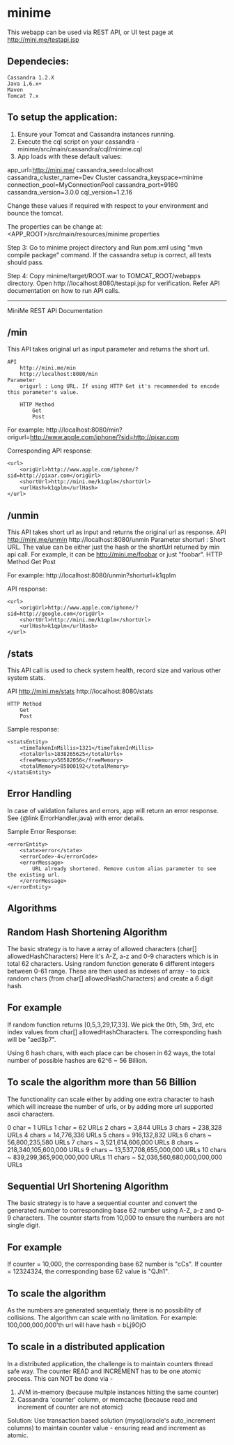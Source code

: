 minime
======

This webapp can be used via REST API, or UI test page at http://mini.me/testapi.jsp

Dependecies:
--------------------------------------------------------------------
	Cassandra 1.2.X
	Java 1.6.x+
	Maven
	Tomcat 7.x

To setup the application:
--------------------------------------------------------------------
1) Ensure your Tomcat and Cassandra instances running.
2) Execute the cql script on your cassandra - minime/src/main/cassandra/cql/minime.cql
3) App loads with these default values:

app_url=http://mini.me/
cassandra_seed=localhost
cassandra_cluster_name=Dev Cluster
cassandra_keyspace=minime
connection_pool=MyConnectionPool
cassandra_port=9160
cassandra_version=3.0.0
cql_version=1.2.16

Change these values if required with respect to your environment and bounce the tomcat.

The properties can be change at: <APP_ROOT>/src/main/resources/minime.properties

Step 3: Go to minime project directory and Run pom.xml using "mvn compile package" command. If the cassandra setup is correct, all tests should pass.

Step 4: Copy minime/target/ROOT.war to TOMCAT_ROOT/webapps directory. Open http://localhost:8080/testapi.jsp for verification. Refer API documentation on how to run API calls.

--------------------------------------------------------------------

MiniMe REST API Documentation

/min
-----
This API takes original url as input parameter and returns the short url.

	API 
		http://mini.me/min
		http://localhost:8080/min
	Parameter 
		origurl : Long URL. If using HTTP Get it's recommended to encode this parameter's value. 

		HTTP Method
			Get 
			Post 
			
For example: http://localhost:8080/min?origurl=http://www.apple.com/iphone/?sid=http://pixar.com
 
Corresponding API response: 
 
	<url>
		<origUrl>http://www.apple.com/iphone/?sid=http://pixar.com</origUrl>
		<shortUrl>http://mini.me/k1qplm</shortUrl>
		<urlHash>k1qplm</urlHash>
	</url>
	
/unmin
-------
This API takes short url as input and returns the original url as response.
	API 
		http://mini.me/unmin
        http://localhost:8080/unmin
	Parameter 
		shorturl : Short URL. The value can be either just the hash or the shortUrl returned by min api call. For example, it can be http://mini.me/foobar or just "foobar".
		HTTP Method
			Get 
			Post 
			
For example: http://localhost:8080/unmin?shorturl=k1qplm
			
API response: 
 
	<url>
		<origUrl>http://www.apple.com/iphone/?sid=http://google.com</origUrl>
		<shortUrl>http://mini.me/k1qplm</shortUrl>
		<urlHash>k1qplm</urlHash>
	</url>
 
/stats
--------
This API call is used to check system health, record size and various other system stats.

API 
	http://mini.me/stats
	http://localhost:8080/stats

	HTTP Method
		Get 
		Post 
 
Sample response: 
 
	<statsEntity> 
		<timeTakenInMillis>1321</timeTakenInMillis>
		<totalUrls>1838265625</totalUrls>
		<freeMemory>56582056</freeMemory>
		<totalMemory>85000192</totalMemory>
	</statsEntity>
 
 
 Error Handling
 ---------------
 In case of validation failures and errors, app will return an error response. See {@link ErrorHandler.java} with error details.

 Sample Error Response: 
 
	<errorEntity> 
		<state>error</state> 
		<errorCode>-4</errorCode> 
		<errorMessage> 
		    URL already shortened. Remove custom alias parameter to see the existing url.
		</errorMessage> 
	</errorEntity>


Algorithms
--------------------------------------------------------------------

Random Hash Shortening Algorithm
  ----------
  The basic strategy is to have a array of allowed characters (char[] allowedHashCharacters) Here it's A-Z, a-z and 0-9 characters
  which is in total 62 characters. Using random function generate 6 different integers between 0-61 range. These are then used as
  indexes of array - to pick random chars (from char[] allowedHashCharacters) and create a 6 digit hash.
   
  For example
  -----------
  If random function returns [0,5,3,29,17,33]. We pick the 0th, 5th, 3rd, etc index values from char[] allowedHashCharacters.
  The corresponding hash will be "aed3p7".
   
  Using 6 hash chars, with each place can be chosen in 62 ways, the total number of possible hashes are 62^6 ~ 56 Billion.
   
  To scale the algorithm more than 56 Billion
  --------------------------------------------
  The functionality can scale either by adding one extra character to hash which will increase the number of urls,
  or by adding more url supported ascii characters.
   
  0 char = 1 URLs
  1 char = 62 URLs
  2 chars = 3,844 URLs
  3 chars = 238,328 URLs
  4 chars = 14,776,336 URLs
  5 chars = 916,132,832 URLs
  6 chars ~ 56,800,235,580 URLs
  7 chars ~ 3,521,614,606,000 URLs
  8 chars ~ 218,340,105,600,000 URLs
  9 chars ~ 13,537,708,655,000,000 URLs
  10 chars ~ 839,299,365,900,000,000 URLs
  11 chars ~ 52,036,560,680,000,000,000 URLs
 
 Sequential Url Shortening Algorithm
  ----------
  The basic strategy is to have a sequential counter and convert the generated number to corresponding base 62 number using A-Z, a-z and 0-9 characters.
  The counter starts from 10,000 to ensure the numbers are not single digit.
 
  For example
  -----------
  If counter = 10,000, the corresponding base 62 number is "cCs".
  If counter = 12324324, the corresponding base 62 value is "QJh1".
 
  To scale the algorithm
  ----------------------
  As the numbers are generated sequentialy, there is no possibility of collisions. The algorithm can scale with no limitation.
  For example: 100,000,000,000'th url will have hash = bLj9OjO
 
  To scale in a distributed application
  --------------------------------------
  In a distributed application, the challenge is to maintain counters thread safe way. The counter READ and INCREMENT has to be one atomic process.
  This can NOT be done via -
  1) JVM in-memory (because multple instances hitting the same counter)
  2) Cassandra 'counter' column, or memcache (because read and increment of counter are not atomic)
 
  Solution:
  Use transaction based solution (mysql/oracle's auto_increment columns) to maintain counter value - ensuring read and increment as atomic.
 